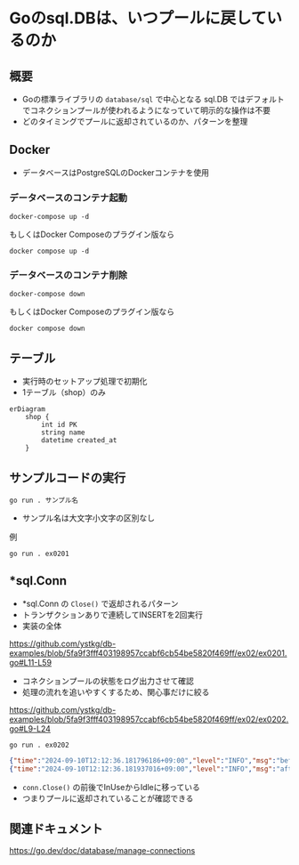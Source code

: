 # Goのsql.DBは、いつプールに戻しているのか

## 概要

- Goの標準ライブラリの `database/sql` で中心となる sql.DB ではデフォルトでコネクションプールが使われるようになっていて明示的な操作は不要
- どのタイミングでプールに返却されているのか、パターンを整理

## Docker

- データベースはPostgreSQLのDockerコンテナを使用

### データベースのコンテナ起動

```Shell
docker-compose up -d
```

もしくはDocker Composeのプラグイン版なら

```Shell
docker compose up -d
```

### データベースのコンテナ削除

```Shell
docker-compose down
```

もしくはDocker Composeのプラグイン版なら

```Shell
docker compose down
```

## テーブル

- 実行時のセットアップ処理で初期化
- 1テーブル（shop）のみ

```mermaid
erDiagram
    shop {
        int id PK
        string name
        datetime created_at
    }
```

## サンプルコードの実行

```Shell
go run . サンプル名
```

- サンプル名は大文字小文字の区別なし

例

```Shell
go run . ex0201
```

## *sql.Conn

- *sql.Conn の `Close()` で返却されるパターン
- トランザクションありで連続してINSERTを2回実行
- 実装の全体

https://github.com/ystkg/db-examples/blob/5fa9f3fff403198957ccabf6cb54be5820f469ff/ex02/ex0201.go#L11-L59

- コネクションプールの状態をログ出力させて確認
- 処理の流れを追いやすくするため、関心事だけに絞る

https://github.com/ystkg/db-examples/blob/5fa9f3fff403198957ccabf6cb54be5820f469ff/ex02/ex0202.go#L9-L24

```Shell
go run . ex0202
```

```json
{"time":"2024-09-10T12:12:36.181796186+09:00","level":"INFO","msg":"before","Open":1,"InUse":1,"Idle":0}
{"time":"2024-09-10T12:12:36.181937016+09:00","level":"INFO","msg":"after ","Open":1,"InUse":0,"Idle":1}
```

- `conn.Close()` の前後でInUseからIdleに移っている
- つまりプールに返却されていることが確認できる

## 関連ドキュメント

<https://go.dev/doc/database/manage-connections>
